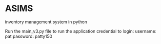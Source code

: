 # ASIMS
inventory management system in python

Run the main_v3.py file to run the application
credential to login:
username: pat
password: patty150

